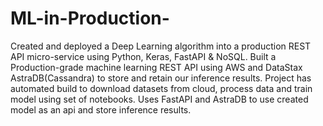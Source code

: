 # ML-in-Production-

Created and deployed a Deep Learning algorithm into a production REST API micro-service using Python, Keras, FastAPI & NoSQL.
Built a Production-grade machine learning REST API using AWS and DataStax AstraDB(Cassandra) to store and retain our inference results. 
Project has automated build to download datasets from cloud, process data and train model using set of notebooks. 
Uses FastAPI and AstraDB to use created model as an api and store inference results. 
